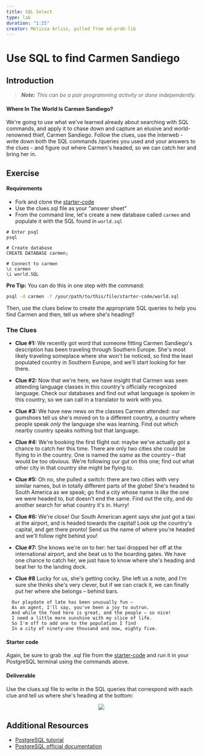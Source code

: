 ```yaml
---
title: SQL Select
type: lab
duration: "1:25"
creator: Melissa Arliss, pulled from ed-prob-lib
---
```


# Use SQL to find Carmen Sandiego

## Introduction

> ***Note:*** _This can be a pair programming activity or done independently._

#### Where In The World Is Carmen Sandiego?

We're going to use what we've learned already about searching with SQL commands, and apply it to chase down and capture an elusive and world-renowned thief, Carmen Sandiego. Follow the clues, use the interweb - write down both the SQL commands /queries you used and your answers to the clues - and figure out where Carmen's headed, so we can catch her and bring her in.

## Exercise

#### Requirements

- Fork and clone the [starter-code](starter-code/world.sql)
- Use the clues.sql file as your "answer sheet"
- From the command line, let's create a new database called `carmen` and populate it with the SQL found in `world.sql`

```
# Enter psql
psql

# Create database
CREATE DATABASE carmen;

# Connect to carmen
\c carmen
\i world.SQL
```

**Pro Tip:** You can do this in one step with the command:

```bash
psql -d carmen -f /your/path/to/this/file/starter-code/world.sql
```

Then, use the clues below to create the appropriate SQL queries to help you find Carmen and then, tell us where she's heading!!

### The Clues

  - **Clue #1:** We recently got word that someone fitting Carmen Sandiego's description has been traveling through Southern Europe. She's most likely traveling someplace where she won't be noticed, so find the least populated country in Southern Europe, and we'll start looking for her there.

  - **Clue #2:** Now that we're here, we have insight that Carmen was seen attending language classes in this country's officially recognized language. Check our databases and find out what language is spoken in this country, so we can call in a translator to work with you.

  - **Clue #3:** We have new news on the classes Carmen attended: our gumshoes tell us she's moved on to a different country, a country where people speak *only* the language she was learning. Find out which nearby country speaks nothing but that language.

  - **Clue #4:** We're booking the first flight out: maybe we've actually got a chance to catch her this time. There are only two cities she could be flying to in the country. One is named the *same* as the country – that would be too obvious. We're following our gut on this one; find out what other city in that country she might be flying to.

  - **Clue #5:** Oh no, she pulled a switch: there are two cities with very similar names, but in totally different parts of the globe! She's headed to South America as we speak; go find a city whose name is *like* the one we were headed to, but doesn't end the same. Find out the city, and do another search for what country it's in. Hurry!

  - **Clue #6:** We're close! Our South American agent says she just got a taxi at the airport, and is headed towards the capital! Look up the country's capital, and get there pronto! Send us the name of where you're headed and we'll follow right behind you!

  - **Clue #7:** She knows we're on to her: her taxi dropped her off at the international airport, and she beat us to the boarding gates. We have one chance to catch her, we just have to know where she's heading and beat her to the landing dock.

  - **Clue #8** Lucky for us, she's getting cocky. She left us a note, and I'm sure she thinks she's very clever, but if we can crack it, we can finally put her where she belongs – behind bars.

```
  Our playdate of late has been unusually fun –
  As an agent, I'll say, you've been a joy to outrun.
  And while the food here is great, and the people – so nice!
  I need a little more sunshine with my slice of life.
  So I'm off to add one to the population I find
  In a city of ninety-one thousand and now, eighty five.
```


#### Starter code

Again, be sure to grab the .sql file from the [starter-code](starter-code/world.sql) and run it in your PostgreSQL terminal using the commands above.

#### Deliverable

Use the clues.sql file to write in the SQL queries that correspond with each clue and tell us where she's heading at the bottom:

<p align="center">
  <img src ="http://s3.postimg.org/8386vdt43/Screen_Shot_2015_07_08_at_8_11_25_PM.png">
</p>


## Additional Resources

- [PostgreSQL tutorial](http://www.tutorialspoint.com/postgresql/)
- [PostgreSQL official documentation](http://www.postgresql.org/docs/)


